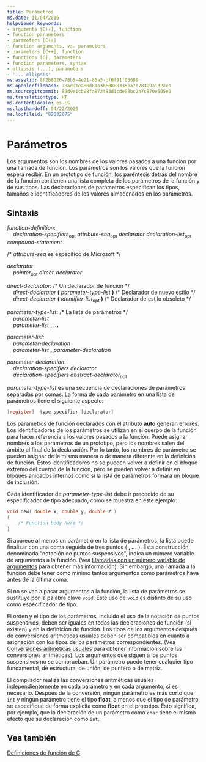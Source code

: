 ```yaml
---
title: Parámetros
ms.date: 11/04/2016
helpviewer_keywords:
- arguments [C++], function
- function parameters
- parameters [C++]
- function arguments, vs. parameters
- parameters [C++], function
- functions [C], parameters
- function parameters, syntax
- ellipsis (...), parameters
- '... ellipsis'
ms.assetid: 8f2b8026-78b5-4e21-86a3-bf0f91f05689
ms.openlocfilehash: 78ad91ea86d81a3b6d888335ba7b78399a1d2aea
ms.sourcegitcommit: 89d9e1cb08fa872483d1cde98bc2a7c870e505e9
ms.translationtype: HT
ms.contentlocale: es-ES
ms.lasthandoff: 04/22/2020
ms.locfileid: "82032075"
---
```

# <a name="parameters"></a>Parámetros

Los argumentos son los nombres de los valores pasados a una función por una llamada de función. Los parámetros son los valores que la función espera recibir. En un prototipo de función, los paréntesis detrás del nombre de la función contienen una lista completa de los parámetros de la función y de sus tipos. Las declaraciones de parámetros especifican los tipos, tamaños e identificadores de los valores almacenados en los parámetros.

## <a name="syntax"></a>Sintaxis

*function-definition*:<br/>
&nbsp;&nbsp;&nbsp;&nbsp;*declaration-specifiers*<sub>opt</sub> *attribute-seq*<sub>opt</sub> *declarator* *declaration-list*<sub>opt</sub> *compound-statement*

/\* *attribute-seq* es específico de Microsoft \*/

*declarator*:<br/>
&nbsp;&nbsp;&nbsp;&nbsp;*pointer*<sub>opt</sub> *direct-declarator*

*direct-declarator*: /\* Un declarador de función \*/<br/>
&nbsp;&nbsp;&nbsp;&nbsp;*direct-declarator*  **(**  *parameter-type-list*  **)**  /\* Declarador de nuevo estilo \*/<br/>
&nbsp;&nbsp;&nbsp;&nbsp;*direct-declarator*  **(**  *identifier-list*<sub>opt</sub> **)**  /\* Declarador de estilo obsoleto \*/

*parameter-type-list*: /\* La lista de parámetros \*/<br/>
&nbsp;&nbsp;&nbsp;&nbsp;*parameter-list* <br/>
&nbsp;&nbsp;&nbsp;&nbsp;*parameter-list* **, ...**

*parameter-list*:<br/>
&nbsp;&nbsp;&nbsp;&nbsp;*parameter-declaration*<br/>
&nbsp;&nbsp;&nbsp;&nbsp;*parameter-list* **,**  *parameter-declaration*

*parameter-declaration*:<br/>
&nbsp;&nbsp;&nbsp;&nbsp;*declaration-specifiers* *declarator*<br/>
&nbsp;&nbsp;&nbsp;&nbsp;*declaration-specifiers* *abstract-declarator*<sub>opt</sub>

*parameter-type-list* es una secuencia de declaraciones de parámetros separadas por comas. La forma de cada parámetro en una lista de parámetros tiene el siguiente aspecto:

```C
[register]  type-specifier [declarator]
```

Los parámetros de función declarados con el atributo **auto** generan errores. Los identificadores de los parámetros se utilizan en el cuerpo de la función para hacer referencia a los valores pasados a la función. Puede asignar nombres a los parámetros de un prototipo, pero los nombres salen del ámbito al final de la declaración. Por lo tanto, los nombres de parámetro se pueden asignar de la misma manera o de manera diferente en la definición de función. Estos identificadores no se pueden volver a definir en el bloque extremo del cuerpo de la función, pero se pueden volver a definir en bloques anidados internos como si la lista de parámetros formara un bloque de inclusión.

Cada identificador de *parameter-type-list* debe ir precedido de su especificador de tipo adecuado, como se muestra en este ejemplo:

```C
void new( double x, double y, double z )
{
    /* Function body here */
}
```

Si aparece al menos un parámetro en la lista de parámetros, la lista puede finalizar con una coma seguida de tres puntos ( **, ...** ). Esta construcción, denominada "notación de puntos suspensivos", indica un número variable de argumentos a la función. (Vea [Llamadas con un número variable de argumentos](../c-language/calls-with-a-variable-number-of-arguments.md) para obtener más información). Sin embargo, una llamada a la función debe tener como mínimo tantos argumentos como parámetros haya antes de la última coma.

Si no se van a pasar argumentos a la función, la lista de parámetros se sustituye por la palabra clave `void`. Este uso de `void` es distinto de su uso como especificador de tipo.

El orden y el tipo de los parámetros, incluido el uso de la notación de puntos suspensivos, deben ser iguales en todas las declaraciones de función (si existen) y en la definición de función. Los tipos de los argumentos después de conversiones aritméticas usuales deben ser compatibles en cuanto a asignación con los tipos de los parámetros correspondientes. (Vea [Conversiones aritméticas usuales](../c-language/usual-arithmetic-conversions.md) para obtener información sobre las conversiones aritméticas). Los argumentos que siguen a los puntos suspensivos no se comprueban. Un parámetro puede tener cualquier tipo fundamental, de estructura, de unión, de puntero o de matriz.

El compilador realiza las conversiones aritméticas usuales independientemente en cada parámetro y en cada argumento, si es necesario. Después de la conversión, ningún parámetro es más corto que `int` y ningún parámetro tiene el tipo **float**, a menos que el tipo de parámetro se especifique de forma explícita como **float** en el prototipo. Esto significa, por ejemplo, que la declaración de un parámetro como `char` tiene el mismo efecto que su declaración como `int`.

## <a name="see-also"></a>Vea también

[Definiciones de función de C](../c-language/c-function-definitions.md)
